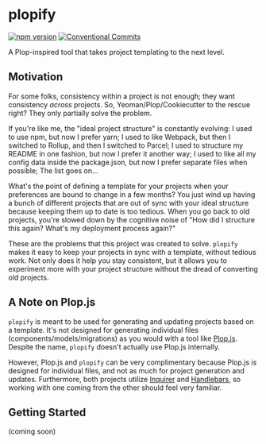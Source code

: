 # plopify
[![npm version](https://badge.fury.io/js/plopify.svg)](https://badge.fury.io/js/plopify)
[![Conventional Commits](https://img.shields.io/badge/Conventional%20Commits-1.0.0-yellow.svg)](https://conventionalcommits.org)

A Plop-inspired tool that takes project templating to the next level.

## Motivation
For some folks, consistency within a project is not enough; they want consistency _across_ projects.  So, Yeoman/Plop/Cookiecutter to the rescue right?  They only partially solve the problem.

If you're like me, the "ideal project structure" is constantly evolving:  I used to use npm, but now I prefer yarn; I used to like Webpack, but then I switched to Rollup, and then I switched to Parcel; I used to structure my README in one fashion, but now I prefer it another way; I used to like all my config data inside the package.json, but now I prefer separate files when possible; The list goes on...

What's the point of defining a template for your projects when your preferences are bound to change in a few months?  You just wind up having a bunch of different projects that are out of sync with your ideal structure because keeping them up to date is too tedious.  When you go back to old projects, you're slowed down by the cognitive noise of "How did I structure this again? What's my deployment process again?"

These are the problems that this project was created to solve.  `plopify` makes it easy to keep your projects in sync with a template, without tedious work.  Not only does it help you stay consistent, but it allows you to experiment more with your project structure without the dread of converting old projects.

## A Note on Plop.js
`plopify` is meant to be used for generating and updating projects based on a template.  It's not designed for generating individual files (components/models/migrations) as you would with a tool like [Plop.js](https://www.npmjs.com/package/plop).  Despite the name, `plopify` doesn't actually use Plop.js internally.

However, Plop.js and `plopify` can be very complimentary because Plop.js _is_ designed for individual files, and not as much for project generation and updates.  Furthermore, both projects utilize [Inquirer](https://www.npmjs.com/package/inquirer) and [Handlebars](https://www.npmjs.com/package/handlebars), so working with one coming from the other should feel very familiar.

## Getting Started
(coming soon)
